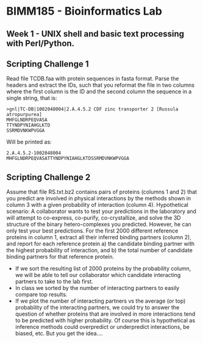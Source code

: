 # BIMM185 - Bioinformatics Lab
## Week 1 - UNIX shell and basic text processing with Perl/Python. 
## Scripting Challenge 1
Read file TCDB.faa with protein sequences in fasta format. Parse the headers and extract the IDs, such that you reformat the file in two columns where the first column is the ID and the second column the sequence in a single string, that is:

```
>gnl|TC-DB|1002048004|2.A.4.5.2 CDF zinc transporter 2 [Russula atropurpurea]
MHFGLNDRPEQVASA
TTYNDPYNIAHGLKTD
SSRMDVNKWPVGGA
```

Will be printed as:

```
2.A.4.5.2-1002048004       MHFGLNDRPEQVASATTYNDPYNIAHGLKTDSSRMDVNKWPVGGA
```


## Scripting Challenge 2
Assume that file RS.txt.bz2 contains pairs of proteins (columns 1 and 2) that you predict are involved in physical interactions by the methods shown in column 3 with a given probability of interaction (column 4). 
Hypothetical scenario: A collaborator wants to test your predictions in the laboratory and will attempt to co-express, co-purify, co-crystallize, and solve the 3D structure of the binary hetero-complexes you predicted. However, he can only test your best predictions.
For the first 2000 different reference proteins in column 1, extract all their inferred binding partners (column 2), and report for each reference protein a) the candidate binding partner with the highest probability of interaction, and b) the total number of candidate binding partners for that reference protein.
* If we sort the resulting list of 2000 proteins by the probability column, we will be able to tell our collaborator which candidate interacting partners to take to the lab first. 
* In class we sorted by the number of interacting partners  to easily compare top results.
* If we plot the number of interacting partners vs the average (or top) probability of the interacting partners, we could try to answer the question of whether proteins that are involved in more interactions tend to be predicted with higher probability. Of course this is hypothetical as inference methods could overpredict or underpredict interactions, be biased, etc. But you get the idea…. 
